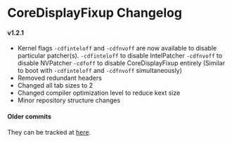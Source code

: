 CoreDisplayFixup Changelog
============================
#### v1.2.1
- Kernel flags `-cdfinteloff` and `-cdfnvoff` are now available to disable particular patcher(s).
  `-cdfinteloff` to disable IntelPatcher
  `-cdfnvoff` to disable NVPatcher
  `-cdfoff` to disable CoreDisplayFixup entirely (Similar to boot with `-cdfinteloff` and `-cdfnvoff` simultaneously)
- Removed redundant headers
- Changed all tab sizes to 2
- Changed compiler optimization level to reduce kext size
- Minor repository structure changes


#### Older commits
They can be tracked at [here](https://github.com/PMheart/CoreDisplayFixup/commits).
